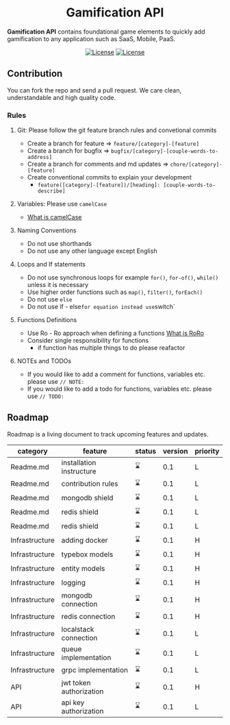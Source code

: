 <!-- markdownlint-disable-next-line -->
<h1 align="center">Gamification API</h1>

**Gamification API** contains foundational game elements to quickly add gamification to any application such as SaaS, Mobile, PaaS.

<div align="center">

[![License](https://img.shields.io/badge/License-Apache_2.0-blue.svg)](https://opensource.org/licenses/Apache-2.0)
[![License](https://img.shields.io/badge/nodeJs->=14.21-brightgreen.svg)](https://nodejs.org)

</div>

## Contribution

You can fork the repo and send a pull request. We care clean, understandable and high quality code.

### Rules

1) Git: Please follow the git feature branch rules and convetional commits

   - Create a branch for feature => `feature/[category]-[feature]`
   - Create a branch for bugfix => `bugfix/[category]-[couple-words-to-address]`
   - Create a branch for comments and md updates => `chore/[category]-[feature]`
   - Create conventional commits to explain your development 
     - `feature([category]-[feature])/[heading]: [couple-words-to-describe]`


2) Variables: Please use `camelCase`
   - [What is camelCase](https://www.freecodecamp.org/news/programming-naming-conventions-explained/#what-is-camel-case)

3) Naming Conventions
   - Do not use shorthands
   - Do not use any other language except English
4) Loops and If statements
   - Do not use synchronous loops for example `for()`, `for-of()`, `while()` unless it is necessary
   - Use higher order functions such as `map()`, `filter()`, `forEach()`
   - Do not use `else`
   - Do not use ìf - else` for equation instead use `switch`
5) Functions Definitions
   - Use Ro - Ro approach when defining a functions  [What is RoRo](https://www.freecodecamp.org/news/elegant-patterns-in-modern-javascript-roro-be01e7669cbd/)
   - Consider single responsibility for functions
     - if function has multiple things to do please reafactor
6) NOTEs and TODOs
   - If you would like to add a comment for functions, variables etc. please use `// NOTE: `
   - If you would like to add a todo for functions, variables etc. please use `// TODO: `

## Roadmap

Roadmap is a living document to track upcoming features and updates.

| category | feature | status | version | priority |
|----------|---------|--------|---------|----------|
| Readme.md | installation instructure | ⌛️ | 0.1 | L |
| Readme.md | contribution rules | ⌛️ | 0.1 | L |
| Readme.md | mongodb shield | ⌛️ | 0.1 | L |
| Readme.md | redis shield | ⌛️ | 0.1 | L |
| Readme.md | redis shield | ⌛️ | 0.1 | L |
| Infrastructure | adding docker | ⌛️ | 0.1 | H |
| Infrastructure | typebox models | ⌛️ | 0.1 | H |
| Infrastructure | entity models | ⌛️ | 0.1 | H |
| Infrastructure | logging | ⌛️ | 0.1 | H |
| Infrastructure | mongodb connection | ⌛️ | 0.1 | H |
| Infrastructure | redis connection | ⌛️ | 0.1 | H |
| Infrastructure | localstack connection | ⌛️ | 0.1 | L |
| Infrastructure | queue implementation | ⌛️ | 0.1 | L |
| Infrastructure | grpc implementation | ⌛️ | 0.1 | L |
| API | jwt token authorization | ⌛️ | 0.1 | H |
| API | api key authorization | ⌛️ | 0.1 | L |
